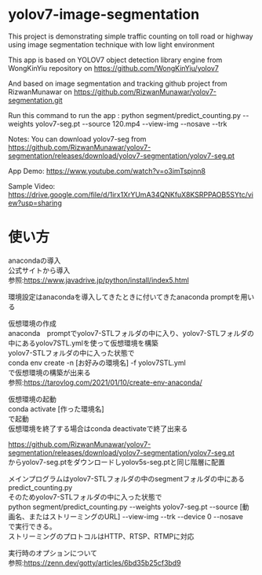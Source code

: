 # yolov7-image-segmentation
This project is demonstrating simple traffic counting on toll road or highway using image segmentation technique with low light environment

This app is based on YOLOV7 object detection library engine from WongKinYiu repository on https://github.com/WongKinYiu/yolov7

And based on image segmentation and tracking github project from RizwanMunawar on https://github.com/RizwanMunawar/yolov7-segmentation.git

Run this command to run the app : python segment/predict_counting.py --weights yolov7-seg.pt --source 120.mp4 --view-img --nosave --trk

Notes: You can download yolov7-seg from https://github.com/RizwanMunawar/yolov7-segmentation/releases/download/yolov7-segmentation/yolov7-seg.pt

App Demo: https://www.youtube.com/watch?v=o3imTspjnn8

Sample Video: https://drive.google.com/file/d/1irx1XrYUmA34QNKfuX8KSRPPAOB5SYtc/view?usp=sharing


# 使い方
anacondaの導入  
公式サイトから導入  
参照:https://www.javadrive.jp/python/install/index5.html

環境設定はanacondaを導入してきたときに付いてきたanaconda promptを用いる

仮想環境の作成  
anaconda　promptでyolov7-STLフォルダの中に入り、yolov7-STLフォルダの中にあるyolov7STL.ymlを使って仮想環境を構築  
yolov7-STLフォルダの中に入った状態で  
conda env create -n [お好みの環境名] -f yolov7STL.yml  
で仮想環境の構築が出来る  
参照:https://tarovlog.com/2021/01/10/create-env-anaconda/  


仮想環境の起動  
conda activate [作った環境名]  
で起動  
仮想環境を終了する場合はconda deactivateで終了出来る  

https://github.com/RizwanMunawar/yolov7-segmentation/releases/download/yolov7-segmentation/yolov7-seg.pt  
からyolov7-seg.ptをダウンロードしyolov5s-seg.ptと同じ階層に配置  

メインプログラムはyolov7-STLフォルダの中のsegmentフォルダの中にあるpredict_counting.py  
そのためyolov7-STLフォルダの中に入った状態で  
python segment/predict_counting.py --weights yolov7-seg.pt --source [動画名、またはストリーミングのURL] --view-img --trk --device 0 --nosave  
で実行できる。  
ストリーミングのプロトコルはHTTP、RTSP、RTMPに対応  

実行時のオプションについて  
参照:https://zenn.dev/gotty/articles/6bd35b25cf3bd9  
